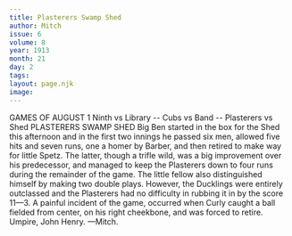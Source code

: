 ```yaml
---
title: Plasterers Swamp Shed
author: Mitch
issue: 6
volume: 8
year: 1913
month: 21
day: 2
tags:
layout: page.njk
image:
---
```

GAMES OF AUGUST 1   Ninth vs Library -- Cubs vs Band -- Plasterers vs Shed    PLASTERERS SWAMP SHED   Big Ben started in the box for the Shed this afternoon and in the first two innings he passed six men, allowed five hits and seven runs, one a homer by Barber, and then retired to make way for little Spetz. The latter, though a trifle wild, was a big improvement over his predecessor, and managed to keep the Plasterers down to four runs during the remainder of the game. The little fellow also distinguished himself by making two double plays. However, the Ducklings were entirely outclassed and the Plasterers had no difficulty in rubbing it in by the score 11—3. A painful incident of the game, occurred when Curly caught a ball fielded from center, on his right cheekbone, and was forced to retire. Umpire, John Henry. —Mitch. 
